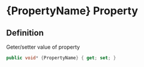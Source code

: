 # {PropertyName} Property

## Definition
Geter/setter value of property

```C#
public void* {PropertyName} { get; set; }
```
